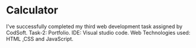 # Calculator
I've successfully completed my third web development task assigned by CodSoft. Task-2: Portfolio. IDE: Visual studio code. Web Technologies used: HTML ,CSS and JavaScript.

